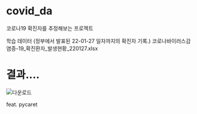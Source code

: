 # covid_da
코로나19 확진자를 추정해보는 프로젝트

학습 데이터 (정부에서 발표된 22-01-27 일자까지의 확진자 기록.)
코로나바이러스감염증-19_확진환자_발생현황_220127.xlsx 

# 결과....

![다운로드](https://user-images.githubusercontent.com/46700478/155263482-5a4eeecf-1fbb-4362-8e0f-5e84acef3a58.png)

feat. pycaret
